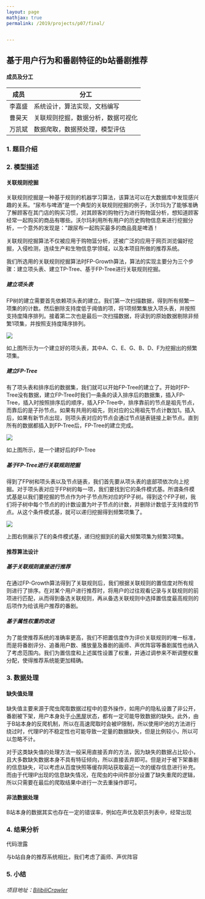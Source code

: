 ```yaml
---
layout: page
mathjax: true
permalink: /2019/projects/p07/final/


---
```


## 基于用户行为和番剧特征的b站番剧推荐

#### 成员及分工

| 成员   | 分工                               |
| ------ | ---------------------------------- |
| 李嘉盛 | 系统设计，算法实现，文档编写       |
| 曹昊天 | 关联规则挖掘，数据分析，数据可视化 |
| 万凯斌 | 数据爬取，数据预处理，模型评估     |



### 1. 题目介绍



### 2. 模型描述

#### 关联规则挖掘

关联规则挖掘是一种基于规则的机器学习算法，该算法可以在大数据库中发现感兴趣的关系。“尿布与啤酒”是一个典型的关联规则挖掘的例子，沃尔玛为了能够准确了解顾客在其门店的购买习惯，对其顾客的购物行为进行购物篮分析，想知道顾客经常一起购买的商品有哪些。沃尔玛利用所有用户的历史购物信息来进行挖掘分析，一个意外的发现是："跟尿布一起购买最多的商品竟是啤酒！

关联规则挖掘算法不仅被应用于购物篮分析，还被广泛的应用于网页浏览偏好挖掘，入侵检测，连续生产和生物信息学领域，以及本项目所做的推荐系统。

我们所选用的关联规则挖掘算法时FP-Growth算法，算法的实现主要分为三个步骤：建立项头表、建立TP-Tree、基于FP-Tree进行关联规则挖掘。

##### 建立项头表

FP树的建立需要首先依赖项头表的建立。我们第一次扫描数据，得到所有频繁一项集的的计数。然后删除支持度低于阈值的项，将1项频繁集放入项头表，并按照支持度降序排列。接着第二次也是最后一次扫描数据，将读到的原始数据剔除非频繁1项集，并按照支持度降序排列。

![](https://ws1.sinaimg.cn/large/0061Qobaly1g5nxi2bipzj305a08fq30.jpg)

如上图所示为一个建立好的项头表，其中A、C、E、G、B、D、F为挖掘出的频繁项集。

##### 建立FP-Tree

有了项头表和排序后的数据集，我们就可以开始FP-Tree的建立了。开始时FP-Tree没有数据，建立FP-Tree时我们一条条的读入排序后的数据集，插入FP-Tree，插入时按照排序后的顺序，插入FP-Tree中，排序靠前的节点是祖先节点，而靠后的是子孙节点。如果有共用的祖先，则对应的公用祖先节点计数加1。插入后，如果有新节点出现，则项头表对应的节点会通过节点链表链接上新节点。直到所有的数据都插入到FP-Tree后，FP-Tree的建立完成。

![](https://ws1.sinaimg.cn/large/0061Qobaly1g5nxi2ot4fj30go0ddgo6.jpg)



如上图所示，是一个建好后的FP-Tree

##### 基于FP-Tree进行关联规则挖掘

得到了FP树和项头表以及节点链表，我们首先要从项头表的底部项依次向上挖掘。对于项头表对应于FP树的每一项，我们要找到它的条件模式基。所谓条件模式基是以我们要挖掘的节点作为叶子节点所对应的FP子树。得到这个FP子树，我们将子树中每个节点的的计数设置为叶子节点的计数，并删除计数低于支持度的节点。从这个条件模式基，就可以递归挖掘得到频繁项集了。

![](https://ws1.sinaimg.cn/large/0061Qobaly1g5nxi2lyj2j30n009x0uh.jpg)

上图右侧展示了E的条件模式基，递归挖掘到E的最大频繁项集为频繁3项集。

#### 推荐算法设计

##### 基于关联规则直接进行推荐

在通过FP-Growth算法得到了关联规则后，我们根据关联规则的置信度对所有规则进行了排序。在对某个用户进行推荐时，将用户的过往观看记录与关联规则的前项进行匹配，从而得到备选关联规则，再从备选关联规则中选择置信度最高规则的后项作为给该用户推荐的番剧。

##### 基于属性权重的改进 

为了能使推荐系统的准确率更高，我们不把置信度作为评价关联规则的唯一标准，而是将番剧评分、追番用户数、播放量及番剧的画师、声优阵容等番剧属性也纳入了考虑范围内。我们为置信度和上述属性设置了权重，并通过调参来不断调整权重分配，使得推荐系统能更加精确。

### 3. 数据处理

#### 缺失值处理

缺失值主要来源于爬虫爬取数据过程中的意外操作，如用户的隐私设置了非公开，番剧被下架，用户本身处于[小黑屋](https://www.bilibili.com/blackboard/blackroomrule_v16.html)状态，都有一定可能导致数据的缺失。此外，由于B站本身的反爬机制，所以在高速爬取时会被IP限制，所以使用IP池的方法进行绕过时，代理IP的不稳定性也可能导致一定量的数据缺失，但是比例较小，所以可以忽略不计。

对于这类缺失值的处理方法一般采用直接丢弃的方法，因为缺失的数据占比较小，且大多数缺失数据本身不具有特征倾向，所以直接丢弃即可。但是对于被下架番剧的信息缺失，可以考虑从百度快照等缓存网站获取最近一次的缓存信息进行补充。而由于代理IP出现的信息缺失情况，在爬虫的中间件部分设置了缺失重爬的逻辑，所以只需要在最后的爬取结果中进行一次去重操作即可。



#### 非法数据处理

B站本身的数据其实也存在一定的错误率，例如在声优及职员列表中，经常出现



### 4. 结果分析

代码泄露

与b站自身的推荐系统相比，我们考虑了画师、声优阵容

### 5. 小结



###### 项目地址：[BilibiliCrawler](https://github.com/crazywkb/BilibiliCrawler)